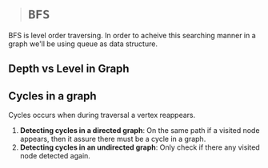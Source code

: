 > # **```BFS```**

BFS is level order traversing. In order to acheive this searching manner in a graph we'll be using queue as data structure.

## Depth vs Level in Graph

## Cycles in a graph
Cycles occurs when during traversal a vertex reappears.
1. **Detecting cycles in a directed graph**: On the same path if a visited node appears, then it assure there must be a cycle in a graph.
2. **Detecting cycles in an undirected graph**: Only check if there any visited node detected again.


